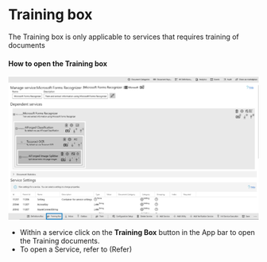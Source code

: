 # Training box

The Training box is only applicable to services that requires training of documents

#### How to open the Training box

![](../.gitbook/assets/78.png)

* Within a service click on the **Training Box** button in the App bar to open the Training documents.
* To open a Service, refer to \(Refer\)

